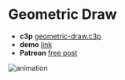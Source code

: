 # Geometric Draw

* **c3p** [geometric-draw.c3p](source/c3p/geometric-draw.c3p)
* **demo** [link](demo)
* **Patreon** [free post](https://www.patreon.com/posts/geometric-draw-49913051)

![animation](animation.gif)

